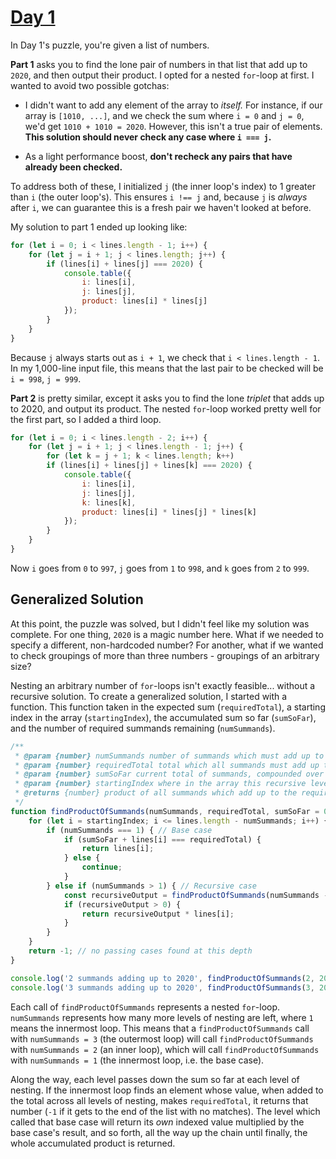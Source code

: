 # [Day 1](https://adventofcode.com/2020/day/1)

In Day 1's puzzle, you're given a list of numbers.

**Part 1** asks you to find the lone pair of numbers in that list that add up to `2020`, and then output their product. I opted for a nested `for`-loop at first. I wanted to avoid two possible gotchas:

* I didn't want to add any element of the array to *itself.* For instance, if our array is `[1010, ...]`, and we check the sum where `i = 0` and `j = 0`, we'd get `1010 + 1010 = 2020`. However, this isn't a true pair of elements. **This solution should never check any case where `i === j`.**

* As a light performance boost, **don't recheck any pairs that have already been checked.**

To address both of these, I initialized `j` (the inner loop's index) to 1 greater than `i` (the outer loop's). This ensures `i !== j` and, because `j` is *always* after `i`, we can guarantee this is a fresh pair we haven't looked at before.

My solution to part 1 ended up looking like:

```js
for (let i = 0; i < lines.length - 1; i++) {
	for (let j = i + 1; j < lines.length; j++) {
		if (lines[i] + lines[j] === 2020) {
			console.table({
				i: lines[i],
				j: lines[j],
				product: lines[i] * lines[j]
			});
		}
	}
}
```

Because `j` always starts out as `i + 1`, we check that `i < lines.length - 1`. In my 1,000-line input file, this means that the last pair to be checked will be `i = 998`, `j = 999`.

**Part 2** is pretty similar, except it asks you to find the lone *triplet* that adds up to 2020, and output its product. The nested `for`-loop worked pretty well for the first part, so I added a third loop.

```js
for (let i = 0; i < lines.length - 2; i++) {
	for (let j = i + 1; j < lines.length - 1; j++) {
		for (let k = j + 1; k < lines.length; k++)
		if (lines[i] + lines[j] + lines[k] === 2020) {
			console.table({
				i: lines[i],
				j: lines[j],
				k: lines[k],
				product: lines[i] * lines[j] * lines[k]
			});
		}
	}
}
```

Now `i` goes from `0` to `997`, `j` goes from `1` to `998`, and `k` goes from `2` to `999`.

## Generalized Solution

At this point, the puzzle was solved, but I didn't feel like my solution was complete. For one thing, `2020` is a magic number here. What if we needed to specify a different, non-hardcoded number? For another, what if we wanted to check groupings of more than three numbers - groupings of an arbitrary size?

Nesting an arbitrary number of `for`-loops isn't exactly feasible... without a recursive solution. To create a generalized solution, I started with a function. This function taken in the expected sum (`requiredTotal`), a starting index in the array (`startingIndex`), the accumulated sum so far (`sumSoFar`), and the number of required summands remaining (`numSummands`).

```js
/**
 * @param {number} numSummands number of summands which must add up to `requiredTotal`
 * @param {number} requiredTotal total which all summands must add up to
 * @param {number} sumSoFar current total of summands, compounded over recursive depth
 * @param {number} startingIndex where in the array this recursive level should start
 * @returns {number} product of all summands which add up to the required total
 */
function findProductOfSummands(numSummands, requiredTotal, sumSoFar = 0, startingIndex = 0) {
	for (let i = startingIndex; i <= lines.length - numSummands; i++) {
		if (numSummands === 1) { // Base case
			if (sumSoFar + lines[i] === requiredTotal) {
				return lines[i];
			} else {
				continue;
			}
		} else if (numSummands > 1) { // Recursive case
			const recursiveOutput = findProductOfSummands(numSummands - 1, requiredTotal, sumSoFar + lines[i], i + 1);
			if (recursiveOutput > 0) {
				return recursiveOutput * lines[i];
			}
		}
	}
	return -1; // no passing cases found at this depth
}

console.log('2 summands adding up to 2020', findProductOfSummands(2, 2020)); // Regression for part 1
console.log('3 summands adding up to 2020', findProductOfSummands(3, 2020)); // Regression for part 2
```

Each call of `findProductOfSummands` represents a nested `for`-loop. `numSummands` represents how many more levels of nesting are left, where `1` means the innermost loop. This means that a `findProductOfSummands` call with `numSummands = 3` (the outermost loop) will call `findProductOfSummands` with `numSummands = 2` (an inner loop), which will call `findProductOfSummands` with `numSummands = 1` (the innermost loop, i.e. the base case).

Along the way, each level passes down the sum so far at each level of nesting. If the innermost loop finds an element whose value, when added to the total across all levels of nesting, makes `requiredTotal`, it returns that number (`-1` if it gets to the end of the list with no matches). The level which called that base case will return its *own* indexed value multiplied by the base case's result, and so forth, all the way up the chain until finally, the whole accumulated product is returned.